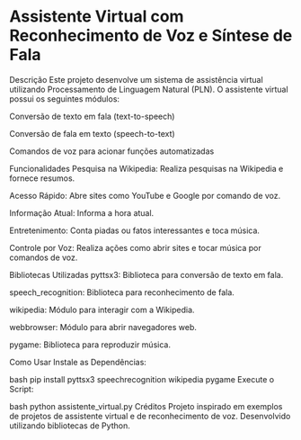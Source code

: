 # Assistente Virtual com Reconhecimento de Voz e Síntese de Fala
Descrição
Este projeto desenvolve um sistema de assistência virtual utilizando Processamento de Linguagem Natural (PLN). O assistente virtual possui os seguintes módulos:

Conversão de texto em fala (text-to-speech)

Conversão de fala em texto (speech-to-text)

Comandos de voz para acionar funções automatizadas

Funcionalidades
Pesquisa na Wikipedia: Realiza pesquisas na Wikipedia e fornece resumos.

Acesso Rápido: Abre sites como YouTube e Google por comando de voz.

Informação Atual: Informa a hora atual.

Entretenimento: Conta piadas ou fatos interessantes e toca música.

Controle por Voz: Realiza ações como abrir sites e tocar música por comandos de voz.

Bibliotecas Utilizadas
pyttsx3: Biblioteca para conversão de texto em fala.

speech_recognition: Biblioteca para reconhecimento de fala.

wikipedia: Módulo para interagir com a Wikipedia.

webbrowser: Módulo para abrir navegadores web.

pygame: Biblioteca para reproduzir música.

Como Usar
Instale as Dependências:

bash
pip install pyttsx3 speechrecognition wikipedia pygame
Execute o Script:

bash
python assistente_virtual.py
Créditos
Projeto inspirado em exemplos de projetos de assistente virtual e de reconhecimento de voz. Desenvolvido utilizando bibliotecas de Python.